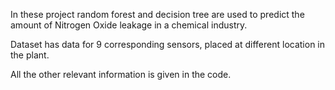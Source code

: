 In these project random forest and decision tree are used to predict the amount of Nitrogen Oxide leakage in a chemical industry.

Dataset has data for 9 corresponding sensors, placed at different location in the plant.

All the other relevant information is given in the code.
